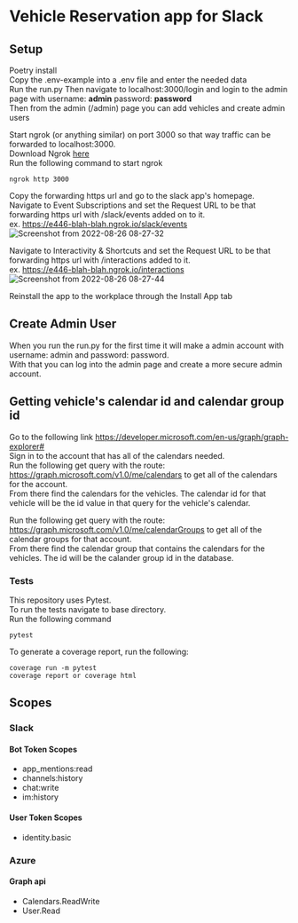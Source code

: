 # Vehicle Reservation app for Slack

## Setup  
Poetry install   
Copy the .env-example into a .env file and enter the needed data  
Run the run.py
Then navigate to localhost:3000/login and login to the admin page with username: **admin** password: **password**    
Then from the admin (/admin) page you can add vehicles and create admin users  

Start ngrok (or anything similar) on port 3000 so that way traffic can be forwarded to localhost:3000.  
Download Ngrok [here](https://ngrok.com/download)  
Run the following command to start ngrok
```
ngrok http 3000
```
Copy the forwarding https url and go to the slack app's homepage.  
Navigate to Event Subscriptions and set the Request URL to be that forwarding https url with /slack/events added on to it.  
ex. https://e446-blah-blah.ngrok.io/slack/events  
![Screenshot from 2022-08-26 08-27-32](https://user-images.githubusercontent.com/78196548/186927233-688045ed-1ad8-439b-8cd5-8d1e5ea08053.png)

Navigate to Interactivity & Shortcuts and set the Request URL to be that forwarding https url with /interactions added to it.  
ex. https://e446-blah-blah.ngrok.io/interactions  
 ![Screenshot from 2022-08-26 08-27-44](https://user-images.githubusercontent.com/78196548/186927374-fffb86e8-08b7-4e56-a615-13ef42615254.png)

Reinstall the app to the workplace through the Install App tab

## Create Admin User  
When you run the run.py for the first time it will make a admin account with username: admin and password: password.  
With that you can log into the admin page and create a more secure admin account.  

## Getting vehicle's calendar id and calendar group id  
Go to the following link https://developer.microsoft.com/en-us/graph/graph-explorer#  
Sign in to the account that has all of the calendars needed.  
Run the following get query with the route: https://graph.microsoft.com/v1.0/me/calendars to get all of the calendars for the account.  
From there find the calendars for the vehicles. The calendar id for that vehicle will be the id value in that query for the vehicle's calendar.  

Run the following get query with the route: https://graph.microsoft.com/v1.0/me/calendarGroups to get all of the calendar groups for that account.  
From there find the calendar group that contains the calendars for the vehicles. The id will be the calander group id in the database. 
### Tests  
This repository uses Pytest.  
To run the tests navigate to base directory.  
Run the following command
```
pytest
```
To generate a coverage report, run the following:  
```
coverage run -m pytest
coverage report or coverage html
```  

## Scopes  
### Slack 
#### **Bot Token Scopes**
- app_mentions:read  
- channels:history  
- chat:write  
- im:history  
#### **User Token Scopes**  
- identity.basic  

### Azure  
#### **Graph api**  
- Calendars.ReadWrite  
- User.Read  
